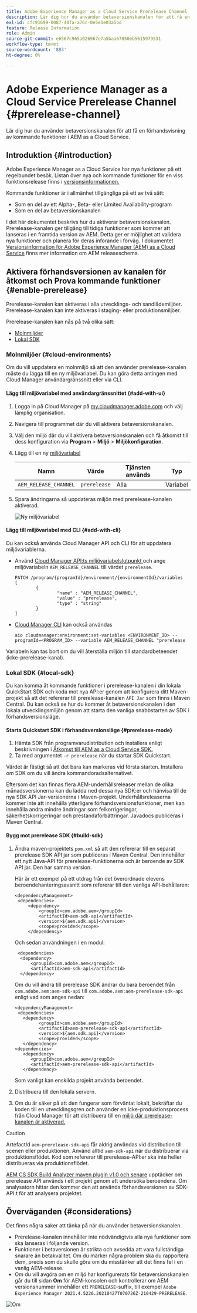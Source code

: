 ```yaml
---
title: Adobe Experience Manager as a Cloud Service Prerelease Channel
description: Lär dig hur du använder betaversionskanalen för att få en förhandsvisning av kommande funktioner i AEM as a Cloud Service.
exl-id: cfc91699-0087-40fa-a76c-0e5e1e03a5bd
feature: Release Information
role: Admin
source-git-commit: e6567c965a026967e7a5baa67050eb5615979531
workflow-type: tm+mt
source-wordcount: '893'
ht-degree: 0%

---
```



# Adobe Experience Manager as a Cloud Service Prerelease Channel {#prerelease-channel}

Lär dig hur du använder betaversionskanalen för att få en förhandsvisning av kommande funktioner i AEM as a Cloud Service.

## Introduktion {#introduction}

Adobe Experience Manager as a Cloud Service har nya funktioner på ett regelbundet besök. Listan över nya och kommande funktioner för en viss funktionsrelease finns i [versionsinformationen.](/help/release-notes/release-notes-cloud/release-notes-current.md)

Kommande funktioner är i allmänhet tillgängliga på ett av två sätt:

* Som en del av ett Alpha-, Beta- eller Limited Availability-program
* Som en del av betaversionskanalen

I det här dokumentet beskrivs hur du aktiverar betaversionskanalen. Prerelease-kanalen ger tillgång till tidiga funktioner som kommer att lanseras i en framtida version av AEM. Detta ger er möjlighet att validera nya funktioner och planera för deras införande i förväg. I dokumentet [Versionsinformation för Adobe Experience Manager (AEM) as a Cloud Service](/help/release-notes/home.md) finns mer information om AEM releaseschema.

## Aktivera förhandsversionen av kanalen för åtkomst och Prova kommande funktioner {#enable-prerelease}

Prerelease-kanalen kan aktiveras i alla utvecklings- och sandlådemiljöer. Prerelease-kanalen kan inte aktiveras i staging- eller produktionsmiljöer.

Prerelease-kanalen kan nås på två olika sätt:

* [Molnmiljöer](#cloud-environments)
* [Lokal SDK](#local-sdk)

### Molnmiljöer {#cloud-environments}

Om du vill uppdatera en molnmiljö så att den använder prerelease-kanalen måste du lägga till en ny miljövariabel. Du kan göra detta antingen med Cloud Manager användargränssnitt eller via CLI.

#### Lägg till miljövariabel med användargränssnittet {#add-with-ui}

1. Logga in på Cloud Manager på [my.cloudmanager.adobe.com](https://my.cloudmanager.adobe.com/) och välj lämplig organisation.

1. Navigera till programmet där du vill aktivera betaversionskanalen.

1. Välj den miljö där du vill aktivera betaversionskanalen och få åtkomst till dess konfiguration via **Program** > **Miljö** > **Miljökonfiguration**.

1. Lägg till en ny [miljövariabel](/help/implementing/cloud-manager/environment-variables.md)

   | Namn | Värde | Tjänsten används | Typ |
   |------|-------|-----------------|------|
   | `AEM_RELEASE_CHANNEL` | `prerelease` | Alla | Variabel |

1. Spara ändringarna så uppdateras miljön med prerelease-kanalen aktiverad.

   ![Ny miljövariabel](assets/env-configuration-prerelease.png)

#### Lägg till miljövariabel med CLI {#add-with-cli}

Du kan också använda Cloud Manager API och CLI för att uppdatera miljövariablerna.

* Använd [Cloud Manager API:ts miljövariabelslutpunkt ](https://developer.adobe.com/experience-cloud/cloud-manager/reference/api/#operation/patchEnvironmentVariables) och ange miljövariabeln `AEM_RELEASE_CHANNEL` till värdet `prerelease`.

  ```text
  PATCH /program/{programId}/environment/{environmentId}/variables
  [
          {
                  "name" : "AEM_RELEASE_CHANNEL",
                  "value" : "prerelease",
                  "type" : "string"
          }
  ]
  ```

* [Cloud Manager CLI](https://github.com/adobe/aio-cli-plugin-cloudmanager#aio-cloudmanagerset-environment-variables-environmentid) kan också användas

  ```shell
  aio cloudmanager:environment:set-variables <ENVIRONMENT_ID> --programId=<PROGRAM_ID> --variable AEM_RELEASE_CHANNEL "prerelease
  ```

Variabeln kan tas bort om du vill återställa miljön till standardbeteendet (icke-prerelease-kanal).

### Lokal SDK {#local-sdk}

Du kan komma åt kommande funktioner i prerelease-kanalen i din lokala QuickStart SDK och koda mot nya API:er genom att konfigurera ditt Maven-projekt så att det refererar till prerelease-kanalen `API Jar` som finns i Maven Central. Du kan också se hur du kommer åt betaversionskanalen i den lokala utvecklingsmiljön genom att starta den vanliga snabbstarten av SDK i förhandsversionsläge.

#### Starta Quickstart SDK i förhandsversionsläge {#prerelease-mode}

1. Hämta SDK från programvarudistribution och installera enligt beskrivningen i [Åtkomst till AEM as a Cloud Service SDK.](/help/implementing/developing/introduction/aem-as-a-cloud-service-sdk.md)
1. Ta med argumentet `-r prerelease` när du startar SDK Quickstart.

Värdet är fästigt så att det bara kan markeras vid första starten. Installera om SDK om du vill ändra kommandoradsalternativet.

Eftersom det kan finnas flera AEM-underhållsreleaser mellan de olika månadsversionerna kan du ladda ned dessa nya SDK:er och hänvisa till de nya SDK API Jar-versionerna i Maven-projekt. Underhållsreleaserna kommer inte att innehålla ytterligare förhandsversionsfunktioner, men kan innehålla andra mindre ändringar som felkorrigeringar, säkerhetskorrigeringar och prestandaförbättringar.
Javadocs publiceras i Maven Central.

#### Bygg mot prerelease SDK {#build-sdk}

1. Ändra maven-projektets `pom.xml` så att den refererar till en separat prerelease SDK API jar som publiceras i Maven Central. Den innehåller ett nytt Java-API för prerelease-funktionerna och är beroende av SDK API jar. Den har samma version.

   Här är ett exempel på ett utdrag från det överordnade elevens beroendehanteringsavsnitt som refererar till den vanliga API-behållaren:

   ```
   <dependencyManagement>
    <dependencies>
        <dependency>
            <groupId>com.adobe.aem</groupId>
            <artifactId>aem-sdk-api</artifactId>
            <version>${aem.sdk.api}</version>
            <scope>provided</scope>
        </dependency>
   ```

   Och sedan användningen i en modul:

   ```
    <dependencies>
     <dependency>
         <groupId>com.adobe.aem</groupId>
         <artifactId>aem-sdk-api</artifactId>
     </dependency>
   ```

   Om du vill ändra till prerelease SDK ändrar du bara beroendet från `com.adobe.aem:aem-sdk-api` till `com.adobe.aem:aem-prerelease-sdk-api` enligt vad som anges nedan:

   ```
   <dependencyManagement>
    <dependencies>
      <dependency>
            <groupId>com.adobe.aem</groupId>
            <artifactId>aem-prerelease-sdk-api</artifactId>
            <version>${aem.sdk.api}</version>
            <scope>provided</scope>
      </dependency>
   <dependencies>
      <dependency>
         <groupId>com.adobe.aem</groupId>
         <artifactId>aem-prerelease-sdk-api</artifactId>
      </dependency>
   ```

   Som vanligt kan enskilda projekt använda beroendet.

1. Distribuera till den lokala servern.

1. Om du är säker på att den fungerar som förväntat lokalt, bekräftar du koden till en utvecklingsgren och använder en icke-produktionsprocess från Cloud Manager för att distribuera till en [miljö där prerelease-kanalen är aktiverad.](#cloud-environments)

>[!CAUTION]
> 
> ArtefactId `aem-prerelease-sdk-api` får aldrig användas vid distribution till scenen eller produktionen. Använd alltid `aem-sdk-api` när du distribuerar via produktionsflödet. Kod som refererar till prerelease-API:er ska inte heller distribueras via produktionsflödet.

[AEM CS SDK Build Analyzer maven plugin v1.0 och senare](https://experienceleague.adobe.com/docs/experience-manager-core-components/using/developing/archetype/build-analyzer-maven-plugin.html#developing) upptäcker om prerelease API används i ett projekt genom att undersöka beroendena. Om analysatorn hittar den kommer den att använda förhandsversionen av SDK-API:t för att analysera projektet.

## Överväganden {#considerations}

Det finns några saker att tänka på när du använder betaversionskanalen.

* Prerelease-kanalen innehåller inte nödvändigtvis alla nya funktioner som ska lanseras i följande version.
* Funktioner i betaversionen är strikta och avsedda att vara fullständiga snarare än betakvalitet. Om du märker några problem ska du rapportera dem, precis som du skulle göra om du misstänker att det finns fel i en vanlig AEM-release.
* Om du vill avgöra om en miljö har konfigurerats för betaversionskanalen går du till sidan **Om** för AEM-konsolen och kontrollerar om AEM versionsnummer innehåller ett `PRERELEASE`-suffix, till exempel `Adobe Experience Manager 2021.4.5226.20210427T070726Z-210429-PRERELEASE`.

![Om](/help/release-notes/assets/about.png)
